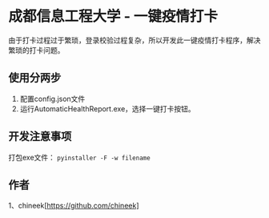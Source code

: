 # 成都信息工程大学 - 一键疫情打卡
由于打卡过程过于繁琐，登录校验过程复杂，所以开发此一键疫情打卡程序，解决繁琐的打卡问题。

## 使用分两步
1. 配置config.json文件
2. 运行AutomaticHealthReport.exe，选择一键打卡按钮。

## 开发注意事项
打包exe文件：
`pyinstaller -F -w filename`

## 作者
1、chineek[https://github.com/chineek]
